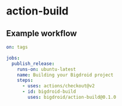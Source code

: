 # action-build

## Example workflow

```yml
on: tags

jobs:
  publish_release:
    runs-on: ubuntu-latest
    name: Building your Bigdroid project
    steps:
      - uses: actions/checkout@v2
      - id: bigdroid-build
        uses: bigdroid/action-build@0.1.0
```